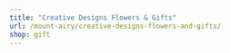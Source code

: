 ```yaml
---
title: "Creative Designs Flowers & Gifts"
url: /mount-airy/creative-designs-flowers-and-gifts/
shop: gift
---
```

